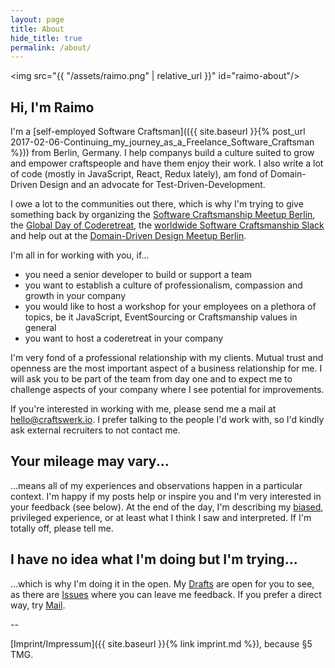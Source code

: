 ```yaml
---
layout: page
title: About
hide_title: true
permalink: /about/
---
```


<img src="{{ "/assets/raimo.png" | relative_url }}" id="raimo-about"/>

## Hi, I'm Raimo

I'm a [self-employed Software Craftsman](({{ site.baseurl }}{% post_url 2017-02-06-Continuing_my_journey_as_a_Freelance_Software_Craftsman %})) from Berlin, Germany. I help companys build a culture suited to grow and empower craftspeople and have them enjoy their work. I also write a lot of code (mostly in JavaScript, React, Redux lately), am fond of Domain-Driven Design and an advocate for Test-Driven-Development.

I owe a lot to the communities out there, which is why I'm trying to give something back by organizing the [Software Craftsmanship Meetup Berlin](http://www.meetup.com/Software-Craftsmanship-Berlin/), the [Global Day of Coderetreat](https://www.coderetreat.org), the [worldwide Software Craftsmanship Slack](http://slack.softwarecraftsmanship.org/) and help out at the [Domain-Driven Design Meetup Berlin](https://www.meetup.com/Domain-Driven-Design-Berlin/).

I'm all in for working with you, if...
 - you need a senior developer to build or support a team
 - you want to establish a culture of professionalism, compassion and growth in your company
 - you would like to host a workshop for your employees on a plethora of topics, be it JavaScript, EventSourcing or Craftsmanship values in general
 - you want to host a coderetreat in your company

I'm very fond of a professional relationship with my clients. Mutual trust and openness are the most important aspect of a business relationship for me. I will ask you to be part of the team from day one and to expect me to challenge aspects of your company where I see potential for improvements.

If you're interested in working with me, please send me a mail at [hello@craftswerk.io](mailto:hello@craftswerk.io). I prefer talking to the people I'd work with, so I'd kindly ask external recruiters to not contact me.

## Your mileage may vary...

...means all of my experiences and observations happen in a particular context. I'm happy if my posts help or inspire you and I'm very interested in your feedback (see below). At the end of the day, I'm describing my [biased](https://betterhumans.coach.me/cognitive-bias-cheat-sheet-55a472476b18?gi=4d491e9aedc9#.2n3okjow7), privileged experience, or at least what I think I saw and interpreted. If I'm totally off, please tell me.

## I have no idea what I'm doing but I'm trying...

...which is why I'm doing it in the open. My [Drafts](https://github.com/rradczewski/ymmv/tree/master/_drafts) are open for you to see, as there are [Issues](https://github.com/rradczewski/ymmv/issues?utf8=%E2%9C%93&q=) where you can leave me feedback. If you prefer a direct way, try [Mail](hello@craftswerk.io).


--

[Imprint/Impressum]({{ site.baseurl }}{% link imprint.md %}), because §5 TMG.
